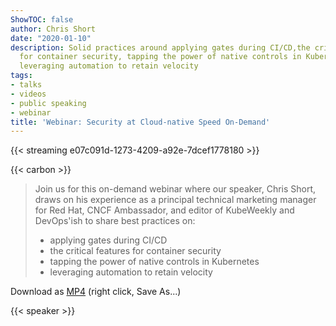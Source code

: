 ```yaml
---
ShowTOC: false
author: Chris Short
date: "2020-01-10"
description: Solid practices around applying gates during CI/CD,the critical features
  for container security, tapping the power of native controls in Kubernetes, and
  leveraging automation to retain velocity
tags:
- talks
- videos
- public speaking
- webinar
title: 'Webinar: Security at Cloud-native Speed On-Demand'
---
```


{{< streaming e07c091d-1273-4209-a92e-7dcef1778180 >}}

{{< carbon >}}

> Join us for this on-demand webinar where our speaker, Chris Short, draws on his experience as a principal technical marketing manager for Red Hat, CNCF Ambassador, and editor of KubeWeekly and DevOps'ish to share best practices on:
>
> * applying gates during CI/CD
> * the critical features for container security
> * tapping the power of native controls in Kubernetes
> * leveraging automation to retain velocity

Download as [MP4](https://cdn.chrisshort.net/chrisshort/Security-at-Cloud-native-Speed.mp4) (right click, Save As...)

{{< speaker >}}
